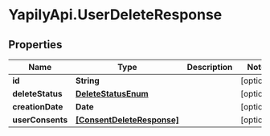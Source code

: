 # YapilyApi.UserDeleteResponse

## Properties

Name | Type | Description | Notes
------------ | ------------- | ------------- | -------------
**id** | **String** |  | [optional] 
**deleteStatus** | [**DeleteStatusEnum**](DeleteStatusEnum.md) |  | [optional] 
**creationDate** | **Date** |  | [optional] 
**userConsents** | [**[ConsentDeleteResponse]**](ConsentDeleteResponse.md) |  | [optional] 


